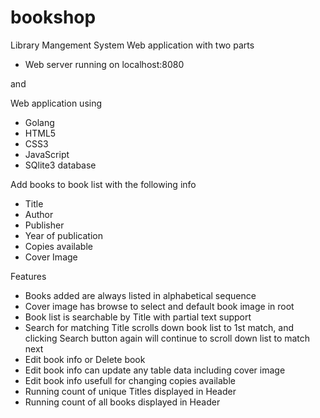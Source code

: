 # bookshop
Library Mangement System
Web application with two parts
- Web server running on localhost:8080

and 

Web application using 
- Golang
- HTML5
- CSS3
- JavaScript
- SQlite3 database
  
Add books to book list with the following info
- Title
- Author
- Publisher
- Year of publication
- Copies available
- Cover Image
  
Features
- Books added are always listed in alphabetical sequence
- Cover image has browse to select and default book image in root
- Book list is searchable by Title with partial text support
- Search for matching Title scrolls down book list to 1st match,
  and clicking Search button again will continue to scroll down list to match next
- Edit book info or Delete book
- Edit book info can update any table data including cover image
- Edit book info usefull for changing copies available
- Running count of unique Titles displayed in Header
- Running count of all books displayed in Header
